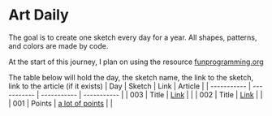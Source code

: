 # Art Daily
The goal is to create one sketch every day for a year. All shapes, patterns, and colors are made by code. 

At the start of this journey, I plan on using the resource [funprogramming.org ](https://funprogramming.org/)

The table below will hold the day, the sketch name, the link to the sketch, link to the article (if it exists)
| Day      | Sketch | Link      | Article |
| ----------- | ----------- | ----------- | ----------- |
| 003      | Title       | [Link]()      |        |
| 002      | Title       | [Link]()       |        |
| 001      | Points       | [a lot of points](https://github.com/athoug/art-daily/tree/main/art/day-001)       |        |
